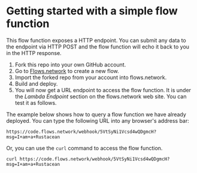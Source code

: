 # Getting started with a simple flow function

This flow function exposes a HTTP endpoint. You can submit any data to the endpoint via HTTP POST and the flow function will echo it back to you in the HTTP response.

1. Fork this repo into your own GitHub account.
2. Go to [Flows.network](https://flows.network/flow/new) to create a new flow.
3. Import the forked repo from your account into flows.network.
4. Build and deploy.
5. You will now get a URL endpoint to access the flow function. It is under the *Lambda Endpoint* section on the flows.network web site. You can test it as follows.

The example below shows how to query a flow function we have already deployed.
You can type the following URL into any browser's address bar:

```
https://code.flows.network/webhook/5VtSyNi1Vcsd4wQDgmcH?msg=I+am+a+Rustacean
```

Or, you can use the `curl` command to access the flow function.

```
curl https://code.flows.network/webhook/5VtSyNi1Vcsd4wQDgmcH?msg=I+am+a+Rustacean
```
